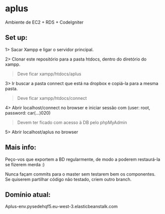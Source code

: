 # aplus

Ambiente de EC2 + RDS + CodeIgniter

## Set up:

1> Sacar Xampp e ligar o servidor principal.

2> Clonar este repositório para a pasta htdocs, dentro do diretório do xampp.
> Deve ficar xampp/htdocs/aplus

3> Ir buscar a pasta connect que está na dropbox e copiá-la para a mesma pasta.
> Deve ficar xampp/htdocs/connect

4> Abrir localhost/connect no browser e iniciar sessão com (user: root, password: car(...)020)
> Devem ter ficado com acesso à DB pelo phpMyAdmin

5> Abrir localhost/aplus no browser

## Mais info:

Peço-vos que exportem a BD regularmente, de modo a poderem restaurá-la se fizerem merda :)

Nunca façam commits para o master sem testarem bem os componentes. Se quiserem partilhar código não testado, criem outro branch.

## Domínio atual:
Aplus-env.pysedehqf5.eu-west-3.elasticbeanstalk.com
